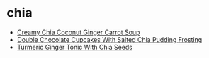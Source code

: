 # chia

 * [Creamy Chia Coconut Ginger Carrot Soup](index/c/creamy-chia-coconut-ginger-carrot-soup-51250210.json)
 * [Double Chocolate Cupcakes With Salted Chia Pudding Frosting](index/d/double-chocolate-cupcakes-with-salted-chia-pudding-frosting.json)
 * [Turmeric Ginger Tonic With Chia Seeds](index/t/turmeric-ginger-tonic-with-chia-seeds.json)
